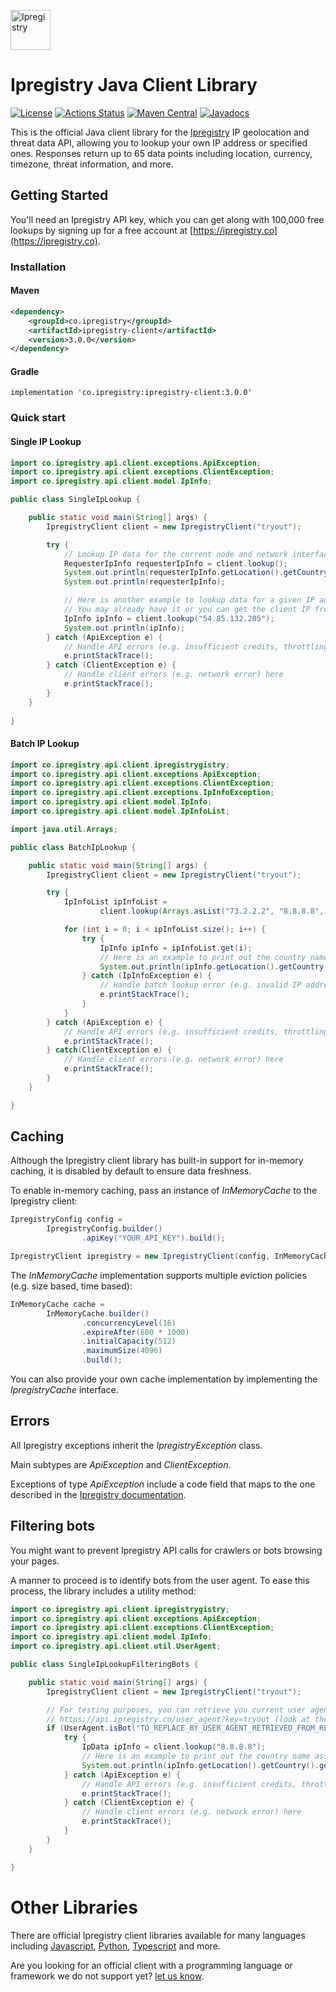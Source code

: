 [<img src="https://cdn.ipregistry.co/icons/icon-72x72.png" alt="Ipregistry" width="64"/>](https://ipregistry.co/) 
# Ipregistry Java Client Library

[![License](http://img.shields.io/:license-apache-blue.svg)](LICENSE)
[![Actions Status](https://github.com/ipregistry/ipregistry-java/workflows/Java%20CI/badge.svg)](https://github.com/ipregistry/ipregistry-java/actions)
[![Maven Central](https://img.shields.io/maven-central/v/co.ipregistry/ipregistry-client.svg)](https://search.maven.org/search?q=g:co.ipregistry%20AND%20a:ipregistry-client)
[![Javadocs](https://www.javadoc.io/badge/co.ipregistry/ipregistry-client.svg)](https://www.javadoc.io/doc/co.ipregistry/ipregistry-client)

This is the official Java client library for the [Ipregistry](https://ipregistry.co) IP geolocation and threat data API, 
allowing you to lookup your own IP address or specified ones. Responses return up to 65 data points including 
location, currency, timezone, threat information, and more.

## Getting Started

You'll need an Ipregistry API key, which you can get along with 100,000 free lookups by signing up for a free account at [https://ipregistry.co](https://ipregistry.co).

### Installation

#### Maven

```xml
<dependency>
    <groupId>co.ipregistry</groupId>
    <artifactId>ipregistry-client</artifactId>
    <version>3.0.0</version>
</dependency>
```

#### Gradle

```
implementation 'co.ipregistry:ipregistry-client:3.0.0'
```

### Quick start

#### Single IP Lookup

```java
import co.ipregistry.api.client.exceptions.ApiException;
import co.ipregistry.api.client.exceptions.ClientException;
import co.ipregistry.api.client.model.IpInfo;

public class SingleIpLookup {

    public static void main(String[] args) {
        IpregistryClient client = new IpregistryClient("tryout");

        try {
            // Lookup IP data for the current node and network interface used to execute this code
            RequesterIpInfo requesterIpInfo = client.lookup();
            System.out.println(requesterIpInfo.getLocation().getCountry().getName());
            System.out.println(requesterIpInfo);

            // Here is another example to lookup data for a given IP address
            // You may already have it or you can get the client IP from a request header
            IpInfo ipInfo = client.lookup("54.85.132.205");
            System.out.println(ipInfo);
        } catch (ApiException e) {
            // Handle API errors (e.g. insufficient credits, throttling) here
            e.printStackTrace();
        } catch (ClientException e) {
            // Handle client errors (e.g. network error) here
            e.printStackTrace();
        }
    }
    
}
```

#### Batch IP Lookup

```java
import co.ipregistry.api.client.ipregistrygistry;
import co.ipregistry.api.client.exceptions.ApiException;
import co.ipregistry.api.client.exceptions.ClientException;
import co.ipregistry.api.client.exceptions.IpInfoException;
import co.ipregistry.api.client.model.IpInfo;
import co.ipregistry.api.client.model.IpInfoList;

import java.util.Arrays;

public class BatchIpLookup {

    public static void main(String[] args) {
        IpregistryClient client = new IpregistryClient("tryout");

        try {
            IpInfoList ipInfoList =
                    client.lookup(Arrays.asList("73.2.2.2", "8.8.8.8", "2001:67c:2e8:22::c100:68b"));

            for (int i = 0; i < ipInfoList.size(); i++) {
                try {
                    IpInfo ipInfo = ipInfoList.get(i);
                    // Here is an example to print out the country name associated with each IP address
                    System.out.println(ipInfo.getLocation().getCountry().getName());
                } catch (IpInfoException e) {
                    // Handle batch lookup error (e.g. invalid IP address) here
                    e.printStackTrace();
                }
            }
        } catch (ApiException e) {
            // Handle API errors (e.g. insufficient credits, throttling) here
            e.printStackTrace();
        } catch(ClientException e) {
            // Handle client errors (e.g. network error) here
            e.printStackTrace();
        }
    }

}
```

## Caching

Although the Ipregistry client library has built-in support for in-memory caching, it is disabled by default to ensure data freshness.

To enable in-memory caching, pass an instance of _InMemoryCache_ to the Ipregistry client:

```java
IpregistryConfig config =
        IpregistryConfig.builder()
                .apiKey("YOUR_API_KEY").build();

IpregistryClient ipregistry = new IpregistryClient(config, InMemoryCache.builder().build());
```

The _InMemoryCache_ implementation supports multiple eviction policies (e.g. size based, time based):

```java
InMemoryCache cache =
        InMemoryCache.builder()
                .concurrencyLevel(16)
                .expireAfter(600 * 1000)
                .initialCapacity(512)
                .maximumSize(4096)
                .build();
```

You can also provide your own cache implementation by implementing the _IpregistryCache_ interface.

## Errors

All Ipregistry exceptions inherit the _IpregistryException_ class.

Main subtypes are _ApiException_ and _ClientException_.

Exceptions of type _ApiException_ include a code field that maps to the one described in the [Ipregistry documentation](https://ipregistry.co/docs/errors).

## Filtering bots

You might want to prevent Ipregistry API calls for crawlers or bots browsing your pages. 

A manner to proceed is to identify bots from the user agent. To ease this process, 
the library includes a utility method:

```java
import co.ipregistry.api.client.ipregistrygistry;
import co.ipregistry.api.client.exceptions.ApiException;
import co.ipregistry.api.client.exceptions.ClientException;
import co.ipregistry.api.client.model.IpInfo;
import co.ipregistry.api.client.util.UserAgent;

public class SingleIpLookupFilteringBots {

    public static void main(String[] args) {
        IpregistryClient client = new IpregistryClient("tryout");

        // For testing purposes, you can retrieve you current user agent from:
        // https://api.ipregistry.co/user_agent?key=tryout (look at the field named "user_agent")
        if (UserAgent.isBot("TO_REPLACE_BY_USER_AGENT_RETRIEVED_FROM_REQUEST_HEADER")) {
            try {
                IpData ipInfo = client.lookup("8.8.8.8");
                // Here is an example to print out the country name associated with the IP address
                System.out.println(ipInfo.getLocation().getCountry().getName());
            } catch (ApiException e) {
                // Handle API errors (e.g. insufficient credits, throttling) here
                e.printStackTrace();
            } catch (ClientException e) {
                // Handle client errors (e.g. network error) here
                e.printStackTrace();
            }
        }
    }

}
```

# Other Libraries

There are official Ipregistry client libraries available for many languages including 
[Javascript](https://github.com/ipregistry/ipregistry-javascript), 
[Python](https://github.com/ipregistry/ipregistry-python), 
[Typescript](https://github.com/ipregistry/ipregistry-javascript) and more.

Are you looking for an official client with a programming language or framework we do not support yet? 
[let us know](mailto:support@ipregistry.co). 
